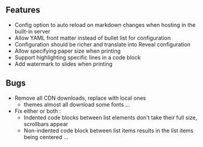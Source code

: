 ## Features

- Config option to auto reload on markdown changes when hosting in the built-in server
- Allow YAML front matter instead of bullet list for configuration
- Configuration should be richer and translate into Reveal configuration
- Allow specifying paper size when printing
- Support highlighting specific lines in a code block
- Add watermark to slides when printing

## Bugs

- Remove all CDN downloads, replace with local ones
	- themes almost all download some fonts ...
- Fix either or both :
	- Indented code blocks between list elements don't take their full size, scrollbars appear
	- Non-indented code block between list items results in the list items being centered ...
